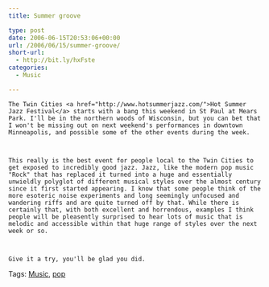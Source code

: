 ```yaml
---
title: Summer groove

type: post
date: 2006-06-15T20:53:06+00:00
url: /2006/06/15/summer-groove/
short-url:
  - http://bit.ly/hxFste
categories:
  - Music

---
```

<div class='microid-mailto+http:sha1:22ee94a08661aac5508a584a2bef4cef81f8a37e'>
  
    The Twin Cities <a href="http://www.hotsummerjazz.com/">Hot Summer Jazz Festival</a> starts with a bang this weekend in St Paul at Mears Park. I'll be in the northern woods of Wisconsin, but you can bet that I won't be missing out on next weekend's performances in downtown Minneapolis, and possible some of the other events during the week.
  
  
  
    This really is the best event for people local to the Twin Cities to get exposed to incredibly good jazz. Jazz, like the modern pop music "Rock" that has replaced it turned into a huge and essentially unwieldly polyglot of different musical styles over the almost century since it first started appearing. I know that some people think of the more esoteric noise experiments and long seemingly unfocused and wandering riffs and are quite turned off by that. While there is certainly that, with both excellent and horrendous, examples I think people will be pleasently surprised to hear lots of music that is melodic and accessible within that huge range of styles over the next week or so.
  
  
  
    Give it a try, you'll be glad you did.
  
</div>

<div class="st-post-tags">
  Tags: <a href="http://www.cavort.org/tag/music/" title="Music" rel="tag">Music</a>, <a href="http://www.cavort.org/tag/pop/" title="pop" rel="tag">pop</a><br />
</div>